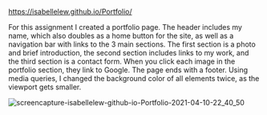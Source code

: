  https://isabellelew.github.io/Portfolio/

For this assignment I created a portfolio page. The header includes my name, which also doubles as a home button for the site, as well as a navigation bar with links to the 3 main sections. The first section is a photo and brief introduction, the second section includes links to my work, and the third section is a contact form. When you click each image in the portfolio section, they link to Google. The page ends with a footer. Using media queries, I changed the background color of all elements twice, as the viewport gets smaller.


![screencapture-isabellelew-github-io-Portfolio-2021-04-10-22_40_50](https://user-images.githubusercontent.com/79339361/114290734-b255e680-9a4f-11eb-9cb0-581bc7449881.png)
